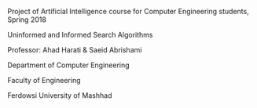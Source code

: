 

Project of Artificial Intelligence course for Computer Engineering students, Spring 2018

Uninformed and Informed Search Algorithms

Professor: Ahad Harati & Saeid Abrishami

Department of Computer Engineering

Faculty of Engineering

Ferdowsi University of Mashhad

